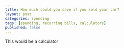 ```yaml
---
title: How much could you save if you sold your car?
layout: post
categories: spending
tags: [spending, recurring bills, calculators]
published: false
---
```

This would be a calculator
